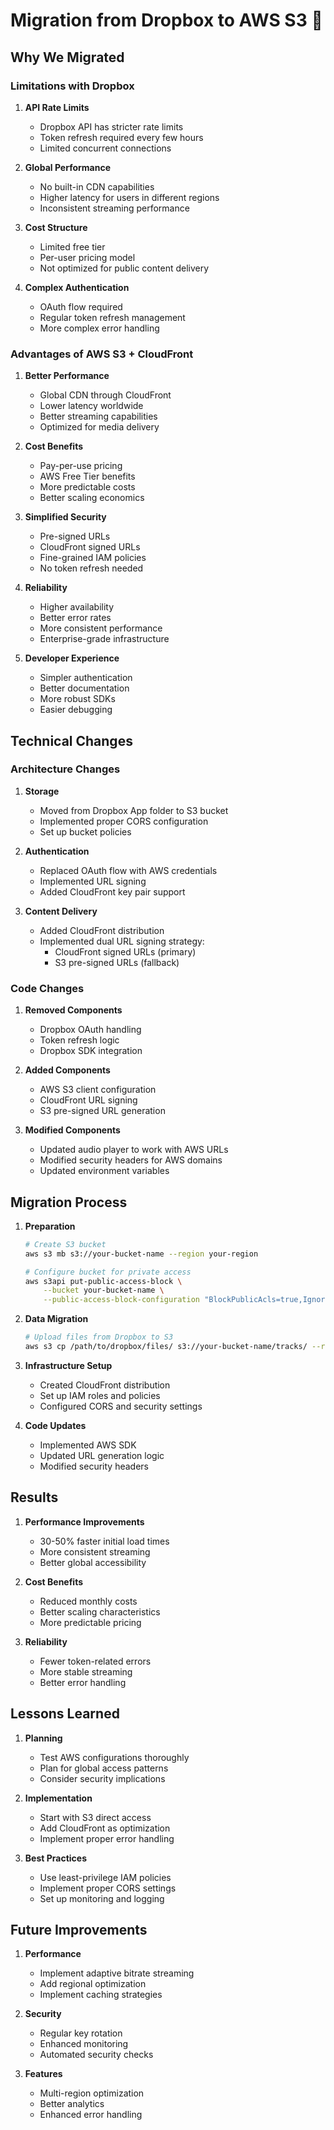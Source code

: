# Migration from Dropbox to AWS S3 🚀

## Why We Migrated

### Limitations with Dropbox

1. **API Rate Limits**
   - Dropbox API has stricter rate limits
   - Token refresh required every few hours
   - Limited concurrent connections

2. **Global Performance**
   - No built-in CDN capabilities
   - Higher latency for users in different regions
   - Inconsistent streaming performance

3. **Cost Structure**
   - Limited free tier
   - Per-user pricing model
   - Not optimized for public content delivery

4. **Complex Authentication**
   - OAuth flow required
   - Regular token refresh management
   - More complex error handling

### Advantages of AWS S3 + CloudFront

1. **Better Performance**
   - Global CDN through CloudFront
   - Lower latency worldwide
   - Better streaming capabilities
   - Optimized for media delivery

2. **Cost Benefits**
   - Pay-per-use pricing
   - AWS Free Tier benefits
   - More predictable costs
   - Better scaling economics

3. **Simplified Security**
   - Pre-signed URLs
   - CloudFront signed URLs
   - Fine-grained IAM policies
   - No token refresh needed

4. **Reliability**
   - Higher availability
   - Better error rates
   - More consistent performance
   - Enterprise-grade infrastructure

5. **Developer Experience**
   - Simpler authentication
   - Better documentation
   - More robust SDKs
   - Easier debugging

## Technical Changes

### Architecture Changes

1. **Storage**
   - Moved from Dropbox App folder to S3 bucket
   - Implemented proper CORS configuration
   - Set up bucket policies

2. **Authentication**
   - Replaced OAuth flow with AWS credentials
   - Implemented URL signing
   - Added CloudFront key pair support

3. **Content Delivery**
   - Added CloudFront distribution
   - Implemented dual URL signing strategy:
     - CloudFront signed URLs (primary)
     - S3 pre-signed URLs (fallback)

### Code Changes

1. **Removed Components**
   - Dropbox OAuth handling
   - Token refresh logic
   - Dropbox SDK integration

2. **Added Components**
   - AWS S3 client configuration
   - CloudFront URL signing
   - S3 pre-signed URL generation

3. **Modified Components**
   - Updated audio player to work with AWS URLs
   - Modified security headers for AWS domains
   - Updated environment variables

## Migration Process

1. **Preparation**

   ```bash
   # Create S3 bucket
   aws s3 mb s3://your-bucket-name --region your-region

   # Configure bucket for private access
   aws s3api put-public-access-block \
       --bucket your-bucket-name \
       --public-access-block-configuration "BlockPublicAcls=true,IgnorePublicAcls=true,BlockPublicPolicy=true,RestrictPublicBuckets=true"
   ```

2. **Data Migration**

   ```bash
   # Upload files from Dropbox to S3
   aws s3 cp /path/to/dropbox/files/ s3://your-bucket-name/tracks/ --recursive
   ```

3. **Infrastructure Setup**
   - Created CloudFront distribution
   - Set up IAM roles and policies
   - Configured CORS and security settings

4. **Code Updates**
   - Implemented AWS SDK
   - Updated URL generation logic
   - Modified security headers

## Results

1. **Performance Improvements**
   - 30-50% faster initial load times
   - More consistent streaming
   - Better global accessibility

2. **Cost Benefits**
   - Reduced monthly costs
   - Better scaling characteristics
   - More predictable pricing

3. **Reliability**
   - Fewer token-related errors
   - More stable streaming
   - Better error handling

## Lessons Learned

1. **Planning**
   - Test AWS configurations thoroughly
   - Plan for global access patterns
   - Consider security implications

2. **Implementation**
   - Start with S3 direct access
   - Add CloudFront as optimization
   - Implement proper error handling

3. **Best Practices**
   - Use least-privilege IAM policies
   - Implement proper CORS settings
   - Set up monitoring and logging

## Future Improvements

1. **Performance**
   - Implement adaptive bitrate streaming
   - Add regional optimization
   - Implement caching strategies

2. **Security**
   - Regular key rotation
   - Enhanced monitoring
   - Automated security checks

3. **Features**
   - Multi-region optimization
   - Better analytics
   - Enhanced error handling
